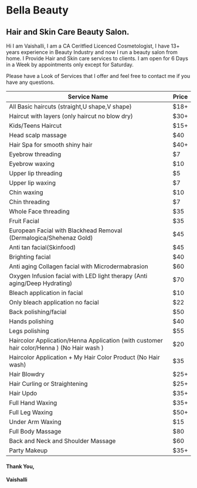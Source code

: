 # Bella Beauty

## Hair and Skin Care Beauty Salon.
Hi I am Vaishalli, I am a CA Ceritfied Licenced Cosmetologist, I have 13+ years experience in Beauty Industry and now I run a beauty salon from home. I Provide Hair and Skin care services to clients. I am open for 6 Days in a Week by appointments only except for Saturday.

Please have a Look of Services that I offer and feel free to contact me if you have any questions.

| Service Name | Price |
| --- | ----------- |
| All Basic haircuts (straight,U shape,V shape) | $18+ |
| Haircut with layers (only haircut no blow dry) | $30+ |
| Kids/Teens Haircut | $15+ |
| Head scalp massage | $40 |
| Hair Spa for smooth shiny hair | $40+ |
| Eyebrow threading | $7 |
| Eyebrow waxing | $10 |
| Upper lip threading | $5 |
| Upper lip waxing | $7 |
| Chin waxing | $10 |
| Chin threading | $7 |
| Whole Face threading | $35 | 
| Fruit Facial | $35 |
| European Facial with Blackhead Removal (Dermalogica/Shehenaz Gold) | $45 |
| Anti tan facial(Skinfood) | $45 |
| Brighting facial | $40 |
| Anti aging Collagen facial with Microdermabrasion | $60 |
| Oxygen Infusion facial with LED light therapy (Anti aging/Deep Hydrating) | $70 |
| Bleach application in facial | $10 |
| Only bleach application no facial | $22 |
| Back polishing/facial | $50 |
| Hands polishing | $40 |
| Legs polishing | $55 |
| Haircolor Application/Henna Application (with customer hair color/Henna ) (No Hair wash ) | $20 |
| Haircolor Application + My Hair Color Product (No Hair wash) | $35 |
| Hair Blowdry | $25+ |
| Hair Curling or Straightening | $25+ |
| Hair Updo | $35+ |
| Full Hand Waxing | $35+ |
| Full Leg Waxing | $50+ |
| Under Arm Waxing | $15 |
| Full Body Massage | $80 |
| Back and Neck and Shoulder Massage | $60 |
| Party Makeup | $35+ |

#### Thank You,
#### Vaishalli
